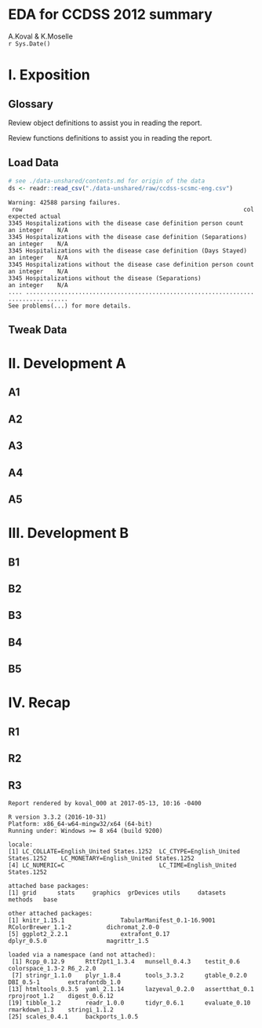 # EDA for CCDSS 2012 summary
A.Koval & K.Moselle  
`r Sys.Date()`  

<!-- These two chunks should be added in the beginning of every .Rmd that you want to source an .R script -->
<!--  The 1st mandatory chunck  -->
<!--  Set the working directory to the repository's base directory -->


<!--  The 2nd mandatory chunck  -->
<!-- Set the report-wide options, and point to the external code file. -->




<!-- Load 'sourced' R files.  Suppress the output when loading packages. --> 



<!-- Load the sources.  Suppress the output when loading sources. --> 

# I. Exposition

## Glossary
Review object definitions to assist you in reading the report. 
<!-- Load any Global functions and variables declared in the R file.  Suppress the output. --> 


Review functions definitions to assist you in reading the report.


<!-- Declare any global functions specific to a Rmd output.  Suppress the output. --> 


## Load Data
<!-- Load the datasets.   -->

```r
# see ./data-unshared/contents.md for origin of the data
ds <- readr::read_csv("./data-unshared/raw/ccdss-scsmc-eng.csv")
```

```
Warning: 42588 parsing failures.
 row                                                               col   expected actual
3345 Hospitalizations with the disease case definition person count    an integer    N/A
3345 Hospitalizations with the disease case definition (Separations)   an integer    N/A
3345 Hospitalizations with the disease case definition (Days Stayed)   an integer    N/A
3345 Hospitalizations without the disease case definition person count an integer    N/A
3345 Hospitalizations without the disease (Separations)                an integer    N/A
.... ................................................................. .......... ......
See problems(...) for more details.
```

<!-- Inspect the datasets.   -->


## Tweak Data
<!-- Tweak the datasets.   -->


# II. Development A



## A1


## A2


## A3


## A4


## A5





# III. Development B


## B1


## B2


## B3


## B4


## B5



# IV. Recap


## R1


## R2


## R3








```
Report rendered by koval_000 at 2017-05-13, 10:16 -0400
```

```
R version 3.3.2 (2016-10-31)
Platform: x86_64-w64-mingw32/x64 (64-bit)
Running under: Windows >= 8 x64 (build 9200)

locale:
[1] LC_COLLATE=English_United States.1252  LC_CTYPE=English_United States.1252    LC_MONETARY=English_United States.1252
[4] LC_NUMERIC=C                           LC_TIME=English_United States.1252    

attached base packages:
[1] grid      stats     graphics  grDevices utils     datasets  methods   base     

other attached packages:
[1] knitr_1.15.1                TabularManifest_0.1-16.9001 RColorBrewer_1.1-2          dichromat_2.0-0            
[5] ggplot2_2.2.1               extrafont_0.17              dplyr_0.5.0                 magrittr_1.5               

loaded via a namespace (and not attached):
 [1] Rcpp_0.12.9      Rttf2pt1_1.3.4   munsell_0.4.3    testit_0.6       colorspace_1.3-2 R6_2.2.0        
 [7] stringr_1.1.0    plyr_1.8.4       tools_3.3.2      gtable_0.2.0     DBI_0.5-1        extrafontdb_1.0 
[13] htmltools_0.3.5  yaml_2.1.14      lazyeval_0.2.0   assertthat_0.1   rprojroot_1.2    digest_0.6.12   
[19] tibble_1.2       readr_1.0.0      tidyr_0.6.1      evaluate_0.10    rmarkdown_1.3    stringi_1.1.2   
[25] scales_0.4.1     backports_1.0.5 
```



